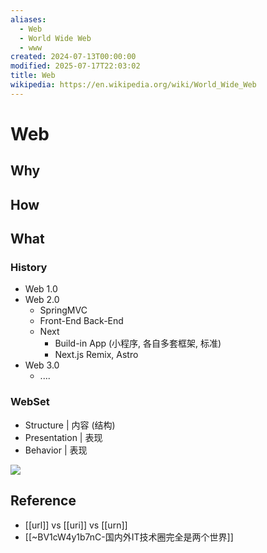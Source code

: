 ```yaml
---
aliases:
  - Web
  - World Wide Web
  - www
created: 2024-07-13T00:00:00
modified: 2025-07-17T22:03:02
title: Web
wikipedia: https://en.wikipedia.org/wiki/World_Wide_Web
---
```


# Web

## Why

## How

## What

### History

- Web 1.0
- Web 2.0
	- SpringMVC
	- Front-End Back-End
	- Next
		- Build-in App (小程序, 各自多套框架, 标准)
		- Next.js Remix, Astro
- Web 3.0
	- ....

### WebSet

- Structure | 内容 (结构)
- Presentation | 表现
- Behavior | 表现

![](https://i.v2ex.co/fqhz8YF7.webp)

## Reference

- [[url]] vs [[uri]] vs [[urn]]
- [[~BV1cW4y1b7nC-国内外IT技术圈完全是两个世界]]
